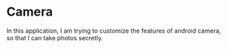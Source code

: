 # Camera
In this application, I am trying to customize the features of android camera, so that I can take photos secretly.
